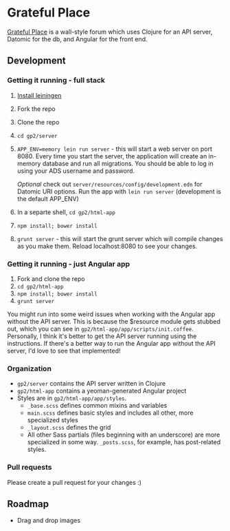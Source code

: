 # Grateful Place

[Grateful Place](http://gratefulplace.com) is a wall-style forum which
uses Clojure for an API server, Datomic for the db, and Angular for
the front end.

## Development

### Getting it running - full stack

1. [Install leiningen](http://leiningen.org/#install)
2. Fork the repo
3. Clone the repo
4. `cd gp2/server`
5. `APP_ENV=memory lein run server` - this will start a web server on
   port 8080. Every time you start the server, the application will
   create an in-memory database and run all migrations. You should be
   able to log in using your ADS username and password.

   *Optional* check out `server/resources/config/development.edn` for
   Datomic URI options. Run the app with `lein run server`
   (development is the default APP_ENV)
6. In a separte shell, `cd gp2/html-app`
7. `npm install; bower install`
8. `grunt server` - this will start the grunt server which will
   compile changes as you make them. Reload localhost:8080 to see your
   changes.

### Getting it running - just Angular app

1. Fork and clone the repo
2. `cd gp2/html-app`
3. `npm install; bower install`
4. `grunt server`

You might run into some weird issues when working with the Angular app
without the API server. This is because the $resource module gets
stubbed out, which you can see in
`gp2/html-app/app/scripts/init.coffee`. Personally, I think it's
better to get the API server running using the instructions. If
there's a better way to run the Angular app without the API server,
I'd love to see that implemented!

### Organization

* `gp2/server` contains the API server written in Clojure
* `gp2/html-app` contains a yeoman-generated Angular project
* Styles are in `gp2/html-app/app/styles`.
    * `_base.scss` defines common mixins and variables
    * `main.scss` defines basic styles and includes all other, more
      specialized styles
    * `_layout.scss` defines the grid
    * All other Sass partials (files beginning with an underscore) are
      more specialized in some way. `_posts.scss`, for example, has
      post-related styles.


### Pull requests

Please create a pull request for your changes :)

## Roadmap

* Drag and drop images
